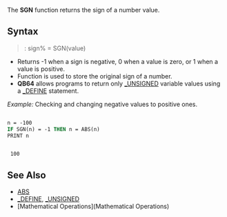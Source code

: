 The **SGN** function returns the sign of a number value.



## Syntax

> : sign% = SGN(value)



* Returns -1 when a sign is negative, 0 when a value is zero, or 1 when a value is positive.
* Function is used to store the original sign of a number.
* **QB64** allows programs to return only [_UNSIGNED](_UNSIGNED) variable values using a [_DEFINE](_DEFINE) statement.



*Example:* Checking and changing negative values to positive ones.

```vb

n = -100
IF SGN(n) = -1 THEN n = ABS(n)
PRINT n 

```

```text

 100

```



## See Also
 
* [ABS](ABS)
* [_DEFINE](_DEFINE), [_UNSIGNED](_UNSIGNED) 
* [Mathematical Operations](Mathematical Operations)




